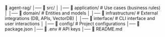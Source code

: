 📂 agent-rag/
│── 📂 src/
│   │── 📂 application/        # Use cases (business rules)
│   │── 📂 domain/             # Entities and models
│   │── 📂 infrastructure/     # External integrations (DB, APIs, VectorDB)
│   │── 📂 interface/          # CLI interface and user interactions
│   │── 📂 config/             # Project configurations
│── 📄 package.json
│── 📄 .env                    # API keys
│── 📄 README.md
